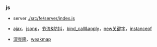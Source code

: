 
### js
* server
[./src/fe/server/index.js](./src/fe/server/index.js)
* [ajax](./src/fe/server/static/ajax.js)，[jsonp](./src/fe/server/static/jsonp.js)，[节流&防抖](./src/fe/server/static/throttle_debounce.js)，[bind_call&apply](./src/fe/server/static/call_apply_bind.js)，[new关键字](./src/fe/server/static/new_keyword.js)，[instanceof](./src/fe/server/static/instanceOf.js)

* [深克隆](./src/fe/server/static/clone.js)、[weakmap](https://juejin.im/post/5b594512f265da0f6263840f)